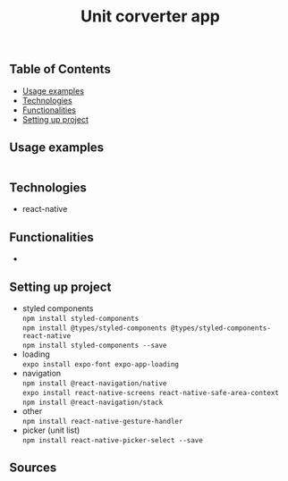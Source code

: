 
<h1 align="center"> Unit corverter app </h1> <br>

## Table of Contents
* [Usage examples](#usage-examples)
* [Technologies](#technologies)
* [Functionalities](#functionalities)
* [Setting up project](#Setting-up-project)

## Usage examples
```

```


## Technologies
- react-native

## Functionalities
- 

## Setting up project
- styled components</br>
```npm install styled-components```</br>
```npm install @types/styled-components @types/styled-components-react-native```</br>
```npm install styled-components --save```</br>
- loading</br>
```expo install expo-font expo-app-loading```</br>
- navigation</br>
```npm install @react-navigation/native```</br>
```expo install react-native-screens react-native-safe-area-context```</br>
```npm install @react-navigation/stack```</br>
- other</br>
```npm install react-native-gesture-handler```</br>
- picker (unit list)</br>
```npm install react-native-picker-select --save```


## Sources
<!-- - [checker](https://github.com/macwozni/Matrices) -->
